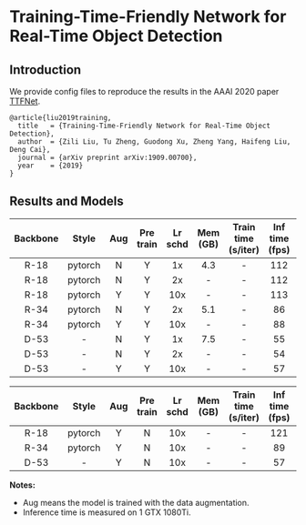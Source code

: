 # Training-Time-Friendly Network for Real-Time Object Detection

## Introduction
We provide config files to reproduce the results in the AAAI 2020 paper [TTFNet](https://arxiv.org/pdf/1909.00700.pdf).
```
@article{liu2019training,
  title   = {Training-Time-Friendly Network for Real-Time Object Detection},
  author  = {Zili Liu, Tu Zheng, Guodong Xu, Zheng Yang, Haifeng Liu, Deng Cai},
  journal = {arXiv preprint arXiv:1909.00700},
  year    = {2019}
}
```

## Results and Models

| Backbone  | Style   | Aug | Pre train | Lr schd | Mem (GB) | Train time (s/iter) | Inf time (fps) | box AP | Download |
|:---------:|:-------:|:-------:|:-------:|:-------:|:--------:|:-------------------:|:--------------:|:------:|:--------:|
| R-18  | pytorch | N       | Y      | 1x      | 4.3 | -               | 112      | 25.9 | [model](https://s3.ap-northeast-2.amazonaws.com/open-mmlab/mmdetection/models/ttfnet/ttfnet18_1x-fe6884.pth) |
|   R-18   | pytorch |  N   |     Y     |   2x    |    -     |          -          |      112       |  28.1  | [model](https://s3.ap-northeast-2.amazonaws.com/open-mmlab/mmdetection/models/ttfnet/ttfnet18_2x-37373a.pth) |
|   R-18   | pytorch |  Y   |     Y     |   10x   |    -     |          -          |      113       |  31.7  | [model](https://s3.ap-northeast-2.amazonaws.com/open-mmlab/mmdetection/models/ttfnet/ttf18_aug_10x-0c5709be.pth) |
|   R-34   | pytorch |  N   |     Y     |   2x    |   5.1    |          -          |       86       |  31.2  | [model](https://s3.ap-northeast-2.amazonaws.com/open-mmlab/mmdetection/models/ttfnet/ttfnet34_2x-0577d0.pth) |
|   R-34   | pytorch |  Y   |     Y     |   10x   |    -     |          -          |       88       |  35.3  | [model](https://s3.ap-northeast-2.amazonaws.com/open-mmlab/mmdetection/models/ttfnet/ttf34_aug_10x-b394ba77.pth) |
| D-53 | - | N | Y | 1x | 7.5 | - | 55 | 32.9 | [model](https://s3.ap-northeast-2.amazonaws.com/open-mmlab/mmdetection/models/ttfnet/ttfnet53_1x-4811e4.pth) |
| D-53 | - | N | Y | 2x | - | - | 54 | 35.1 | [model](https://s3.ap-northeast-2.amazonaws.com/open-mmlab/mmdetection/models/ttfnet/ttfnet53_2x-b381dd.pth) |
| D-53 | - | Y | Y | 10x | - | - | 57 | 39.3 | [model](https://s3.ap-northeast-2.amazonaws.com/open-mmlab/mmdetection/models/ttfnet/ttf53_aug_10x-86c43dd3.pth) |


| Backbone  | Style   | Aug | Pre train | Lr schd | Mem (GB) | Train time (s/iter) | Inf time (fps) | box AP | Download |
|:---------:|:-------:|:-------:|:-------:|:-------:|:--------:|:-------------------:|:--------------:|:------:|:--------:|
| R-18    | pytorch | Y       | N    | 10x   | -        | -                   | 121           | 30.3 | [model](https://s3.ap-northeast-2.amazonaws.com/open-mmlab/mmdetection/models/ttfnet/ttf18_scratch_aug_10x-4dd327cf.pth) |
| R-34   | pytorch | Y       | N       | 10x    | -        | -                   | 89            | 33.2 | [model](https://s3.ap-northeast-2.amazonaws.com/open-mmlab/mmdetection/models/ttfnet/ttf34_scratch_aug_10x-da045e42.pth) |
| D-53 | -   | Y       | N       | 10x   | -     | -              | 57          | 36.2 | [model](https://s3.ap-northeast-2.amazonaws.com/open-mmlab/mmdetection/models/ttfnet/ttf53_scratch_aug_10x-56878a40.pth) |

**Notes:**

- Aug means the model is trained with the data augmentation.
- Inference time is measured on 1 GTX 1080Ti.